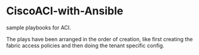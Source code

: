 # CiscoACI-with-Ansible
sample playbooks for ACI. 

The plays have been arranged in the order of creation, like first creating the fabric access policies and then doing the tenant specific config.
